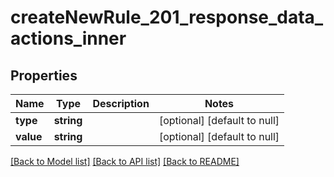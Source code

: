 # createNewRule_201_response_data_actions_inner

## Properties
Name | Type | Description | Notes
------------ | ------------- | ------------- | -------------
**type** | **string** |  | [optional] [default to null]
**value** | **string** |  | [optional] [default to null]

[[Back to Model list]](../README.md#documentation-for-models) [[Back to API list]](../README.md#documentation-for-api-endpoints) [[Back to README]](../README.md)


